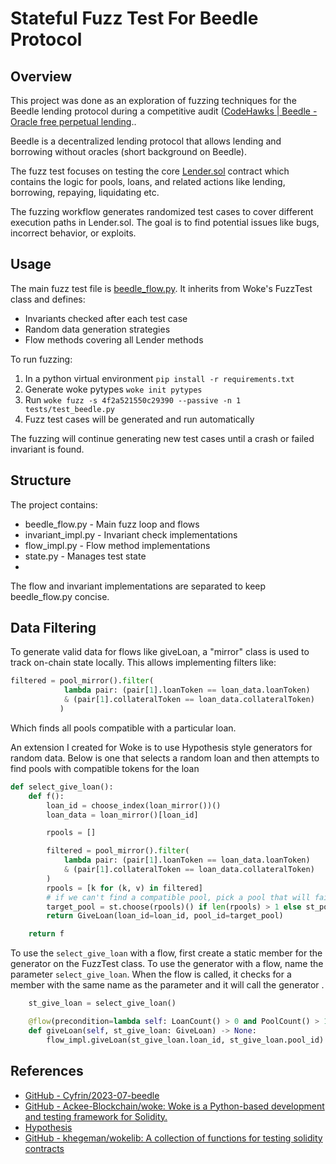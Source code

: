 # Stateful Fuzz Test For Beedle Protocol

## Overview

This project was done as an exploration of fuzzing techniques for the Beedle lending protocol during a competitive audit ([CodeHawks | Beedle - Oracle free perpetual lending](https://www.codehawks.com/contests/clkbo1fa20009jr08nyyf9wbx).. 

Beedle is a decentralized lending protocol that allows lending and borrowing without oracles (short background on Beedle).

The fuzz test focuses on testing the core [Lender.sol](https://github.com/Cyfrin/2023-07-beedle/blob/main/src/Lender.sol) contract which contains the logic for pools, loans, and related actions like lending, borrowing, repaying, liquidating etc.

The fuzzing workflow generates randomized test cases to cover different execution paths in Lender.sol. The goal is to find potential issues like bugs, incorrect behavior, or exploits.

## Usage

The main fuzz test file is [beedle_flow.py](tests/fuzz/beedle_flow.py). It inherits from Woke's FuzzTest class and defines:

- Invariants checked after each test case 
- Random data generation strategies
- Flow methods covering all Lender methods

To run fuzzing:

1. In a python virtual environment `pip install -r requirements.txt`
2. Generate woke pytypes `woke init pytypes`
3. Run `woke fuzz -s 4f2a521550c29390 --passive -n 1 tests/test_beedle.py`
4. Fuzz test cases will be generated and run automatically

The fuzzing will continue generating new test cases until a crash or failed invariant is found.

## Structure

The project contains:

- beedle_flow.py - Main fuzz loop and flows
- invariant_impl.py - Invariant check implementations
- flow_impl.py - Flow method implementations
- state.py - Manages test state
- 

The flow and invariant implementations are separated to keep beedle_flow.py concise. 

## Data Filtering

To generate valid data for flows like giveLoan, a "mirror" class is used to track on-chain state locally. This allows implementing filters like:

```python
filtered = pool_mirror().filter(
            lambda pair: (pair[1].loanToken == loan_data.loanToken)
            & (pair[1].collateralToken == loan_data.collateralToken)
           )
```

Which finds all pools compatible with a particular loan.

An extension I created for Woke is to use Hypothesis style generators for random data.  Below is one that selects a random loan and then attempts to find pools with compatible tokens for the loan

```python
def select_give_loan():
    def f():
        loan_id = choose_index(loan_mirror())()
        loan_data = loan_mirror()[loan_id]

        rpools = []

        filtered = pool_mirror().filter(
            lambda pair: (pair[1].loanToken == loan_data.loanToken)
            & (pair[1].collateralToken == loan_data.collateralToken)
        )
        rpools = [k for (k, v) in filtered]
        # if we can't find a compatible pool, pick a pool that will fail and the test will validate failure case
        target_pool = st.choose(rpools)() if len(rpools) > 1 else st_pool_id()
        return GiveLoan(loan_id=loan_id, pool_id=target_pool)

    return f
```

To use the `select_give_loan` with a flow, first create a static member for the generator on the FuzzTest class.  To use the generator with a flow, name the parameter  `select_give_loan`. When the flow is called, it checks for a member with the same name as the parameter and it will call the generator .

```python
    st_give_loan = select_give_loan()

    @flow(precondition=lambda self: LoanCount() > 0 and PoolCount() > 1)
    def giveLoan(self, st_give_loan: GiveLoan) -> None:
        flow_impl.giveLoan(st_give_loan.loan_id, st_give_loan.pool_id)
```

## References

- [GitHub - Cyfrin/2023-07-beedle](https://github.com/Cyfrin/2023-07-beedle)
- [GitHub - Ackee-Blockchain/woke: Woke is a Python-based development and testing framework for Solidity.](https://github.com/Ackee-Blockchain/woke)
- [Hypothesis](https://hypothesis.readthedocs.io/en/latest/)
- [GitHub - khegeman/wokelib: A collection of functions for testing solidity contracts](https://github.com/khegeman/wokelib)

